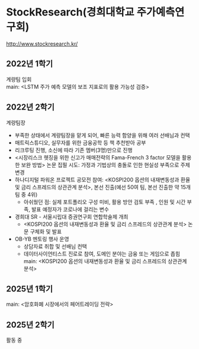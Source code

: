 # StockResearch(경희대학교 주가예측연구회)
<http://www.stockresearch.kr/>  

## 2022년 1학기
계량팀 입회  
main: <LSTM 주가 예측 모델의 보조 지표로의 활용 가능성 검증>  

## 2022년 2학기
계량팀장  
- 부족한 상태에서 계량팀장을 맡게 되어, 빠른 능력 함양을 위해 여러 선배님과 컨택
- 매트릭스튜디오, 실무자를 위한 금융공학 등 책 추천받아 공부
- 리크루팅 진행, 소신에 따라 기존 멤버(3명)만으로 진행
- <시장리스크 헷징을 위한 신고가 매매전략의 Fama-French 3 factor 모델을 활용한 보완 방법> 논문 집필 시도: 가정과 기법상의 충돌로 인한 현실성 부족으로 주제 변경
- 하나디지털 파워온 프로젝트 공모전 참여: <KOSPI200 옵션의 내재변동성과 환율 및 금리 스프레드의 상관관계 분석>, 본선 진출(예선 50여 팀, 본선 진출한 약 15개 팀 중 4위)
    - 아쉬웠던 점: 실제 포트폴리오 구성 미비, 활용 방안 검토 부족 , 인원 및 시간 부족, 발표 예정자가 코로나에 걸리는 변수
- 경희대 SR - 서울시립대 증권연구회 연합학술제 개최
    - <KOSPI200 옵션의 내재변동성과 환율 및 금리 스프레드의 상관관계 분석> 논문 구체화 및 발표
- OB-YB 멘토링 행사 운영
    - 상담자료 취합 및 선배님 컨택
    - 데이터사이언티스트 진로로 참여, 도메인 분야는 금융 또는 게임으로 좁힘
main: <KOSPI200 옵션의 내재변동성과 환율 및 금리 스프레드의 상관관계 분석>  

## 2025년 1학기
main: <암호화폐 시장에서의 페어트레이딩 전략>  

## 2025년 2학기
활동 중  
